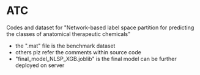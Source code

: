 # ATC
Codes and dataset for "Network-based label space partition for predicting the classes of anatomical therapeutic chemicals"

- the ".mat" file is the benchmark dataset
- others plz refer the comments within source code
- "final_model_NLSP_XGB.joblib" is the final model can be further deployed on server

